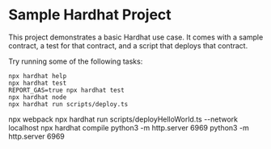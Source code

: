 # Sample Hardhat Project

This project demonstrates a basic Hardhat use case. It comes with a sample contract, a test for that contract, and a script that deploys that contract.

Try running some of the following tasks:

```shell
npx hardhat help
npx hardhat test
REPORT_GAS=true npx hardhat test
npx hardhat node
npx hardhat run scripts/deploy.ts
```

npx webpack
npx hardhat run scripts/deployHelloWorld.ts --network localhost
npx hardhat compile
python3 -m http.server 6969
python3 -m http.server 6969

